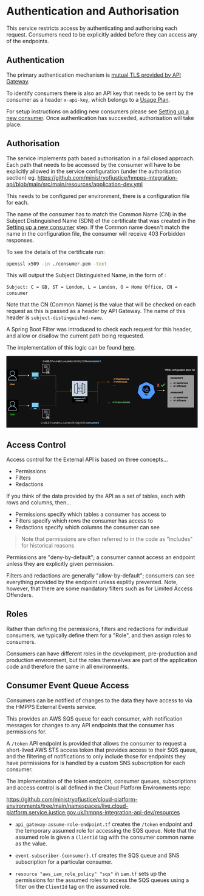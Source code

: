 # Authentication and Authorisation

This service restricts access by authenticating and authorising each request.
Consumers need to be explicitly added before they can access any of the endpoints.

## Authentication

The primary authentication mechanism is [mutual TLS provided by API Gateway](https://docs.aws.amazon.com/apigateway/latest/developerguide/rest-api-mutual-tls.html).

To identify consumers there is also an API key that needs to be sent by the consumer as a header `x-api-key`, which belongs to a [Usage Plan](https://docs.aws.amazon.com/apigateway/latest/developerguide/api-gateway-api-usage-plans.html).

For setup instructions on adding new consumers please see [Setting up a new consumer](./guides/setting-up-a-new-consumer.md).
Once authentication has succeeded, authorisation will take place.

## Authorisation

The service implements path based authorisation in a fail closed approach.
Each path that needs to be accessed by the consumer will have to be explicitly allowed in the service configuration (under the authorisation section) eg.
https://github.com/ministryofjustice/hmpps-integration-api/blob/main/src/main/resources/application-dev.yml

This needs to be configured per environment, there is a configuration file for each.

The name of the consumer has to match the Common Name (CN) in the Subject Distinguished Name (SDN) of the certificate that was created in the [Setting up a new consumer](./guides/setting-up-a-new-consumer.md) step.
If the Common name doesn't match the name in the configuration file, the consumer will receive 403 Forbidden responses.

To see the details of the certificate run:

```bash
openssl x509 -in ./consumer.pem -text
```

This will output the Subject Distinguished Name, in the form of :
```
Subject: C = GB, ST = London, L = London, O = Home Office, CN = consumer
```

Note that the CN (Common Name) is the value that will be checked on each request as this is passed as a header by API Gateway.
The name of this header is `subject-distinguished-name`.

A Spring Boot Filter was introduced to check each request for this header, and allow or disallow the current path being requested.

The implementation of this logic can be found [here](https://github.com/ministryofjustice/hmpps-integration-api/blob/main/src/main/kotlin/uk/gov/justice/digital/hmpps/hmppsintegrationapi/extensions/AuthorisationFilter.kt). 

![authorisation flow](./diagrams/integration_api_auth.drawio.png)

## Access Control

Access control for the External API is based on three concepts...

* Permissions
* Filters
* Redactions

If you think of the data provided by the API as a set of tables, each with rows and columns, then...

* Permissions specify which tables a consumer has access to
* Filters specify which rows the consumer has access to
* Redactions specify which columns the consumer can see

> Note that permissions are often referred to in the code as "includes" for historical reasons

Permissions are "deny-by-default"; a consumer cannot access an endpoint unless they are explicitly given permission.

Filters and redactions are generally "allow-by-default"; consumers can see everything provided by the endpoint unless 
explitly prevented. Note, however, that there are some mandatory filters such as for Limited Access Offenders.

## Roles

Rather than defining the permissions, filters and redactions for individual consumers, we typically define them for
a "Role", and then assign roles to consumers.

Consumers can have different roles in the development, pre-production and production environment, but the roles 
themselves are part of the application code and therefore the same in all environments.

## Consumer Event Queue Access

Consumers can be notified of changes to the data they have access to via the HMPPS External Events service.

This provides an AWS SQS queue for each consumer, with notification messages for changes to any API endpoints that the 
consumer has permissions for.

A `/token` API endpoint is provided that allows the consumer to request a short-lived AWS STS access token that provides 
access to their SQS queue, and the filtering of notifications to only include those for endpoints they have permissions
for is handled by a custom SNS subscription for each consumer.

The implementation of the token endpoint, consumer queues, subscriptions and access control is all defined in the Cloud 
Platform Environments repo:

https://github.com/ministryofjustice/cloud-platform-environments/tree/main/namespaces/live.cloud-platform.service.justice.gov.uk/hmpps-integration-api-dev/resources

* `api_gateway-assume-role-endpoint.tf` creates the `/token` endpoint and the temporary assumed role for accessing the SQS 
queue. Note that the assumed role is given a `ClientId` tag with the consumer common name as the value. 

* `event-subscriber-{consumer}.tf` creates the SQS queue and SNS subscription for a particular consumer.

* `resource "aws_iam_role_policy" "sqs"` in `iam.tf` sets up the permissions for the assumed roles to access the SQS 
queues using a filter on the `ClientId` tag on the assumed role.
